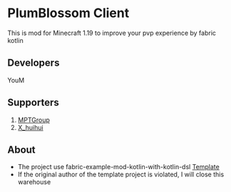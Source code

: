 # PlumBlossom Client

This is mod for Minecraft 1.19 to improve your pvp experience by fabric kotlin

## Developers

YouM

## Supporters

1. [MPTGroup](https://github.com/MinecraftProgrammingTeam)
2. [X_huihui](https://github.com/xiaohuihui1022)

## About

- The project use fabric-example-mod-kotlin-with-kotlin-dsl [Template](https://github.com/myoun/fabric-example-mod-kotlin-with-kotlin-dsl)
- If the original author of the template project is violated, I will close this warehouse

